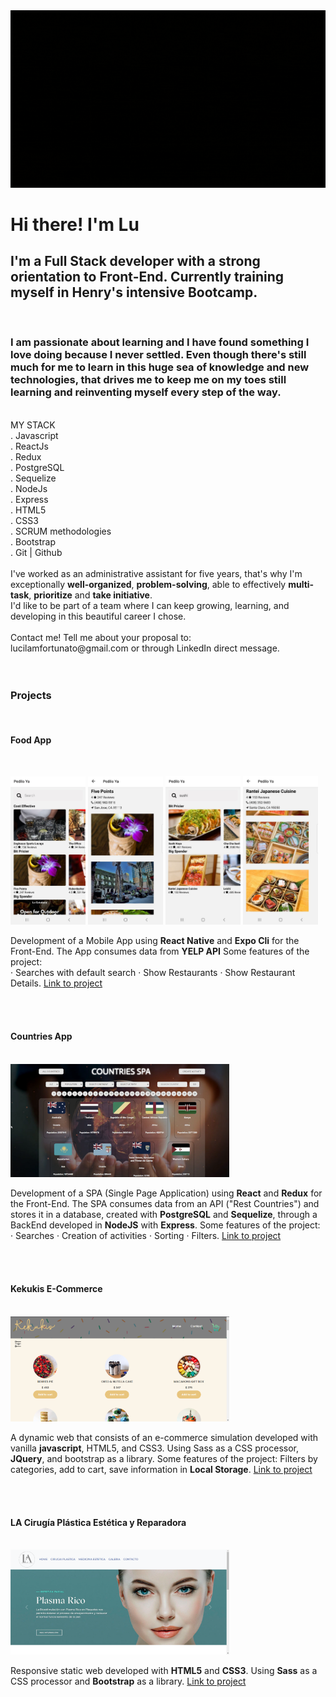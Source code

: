 
<img src="./assets/gifFullStackDev.gif">

<h1>Hi there! I'm Lu</h1>
<h2>I'm a Full Stack developer with a strong orientation to Front-End. Currently training myself in Henry's intensive Bootcamp.</h2>
</br>
<h3>I am passionate about learning and I have found something I love doing because I never settled. Even though there's still much for me to learn in this huge sea of knowledge and new technologies, that drives me to keep me on my toes still learning and reinventing myself every step of the way.</h3>
</br>
MY STACK </br>
. Javascript</br>
. ReactJs</br>
. Redux</br>
. PostgreSQL</br>
. Sequelize</br>
. NodeJs</br>
. Express</br>
. HTML5</br>
. CSS3</br>
. SCRUM methodologies</br>
. Bootstrap</br>
. Git | Github</br>
</br>
I've worked as an administrative assistant for five years, that's why I'm exceptionally <strong>well-organized</strong>, <strong>problem-solving</strong>, able to effectively <strong>multi-task</strong>, <strong>prioritize</strong> and <strong>take initiative</strong>.
</br>
I'd like to be part of a team where I can keep growing, learning, and developing in this beautiful career I chose.
</br>
</br>
Contact me!
Tell me about your proposal to: </br>lucilamfortunato@gmail.com or through LinkedIn direct message.</br>
</br>
</br>
<h3>Projects</h3></br>

<h4>Food App</h4>
</br>
<p>
    <img src="./assets/foodApp1.jpeg" width="120px">
    <img src="./assets/foodApp.jpeg" width="120px">
    <img src="./assets/foodApp3.jpeg" width="120px">
    <img src="./assets/foodApp2.jpeg" width="120px">
</p>
<p>Development of a Mobile App using <strong>React Native</strong>
and <strong>Expo Cli</strong> for the Front-End. The App consumes data from <strong>YELP API</strong>
Some features of the project:</br>
· Searches with default search · Show Restaurants · Show Restaurant Details. <span><a href="https://github.com/lmfortunato/foodMobileApp">Link to project</a></span></p>
</br>
</br>


<h4>Countries App</h4>
</br>
<img src="./assets/countries.png" width="350px">
<p>Development of a SPA (Single Page Application) using <strong>React</strong>
and <strong>Redux</strong> for the Front-End. The SPA consumes data from an
API ("Rest Countries") and stores it in a database, created with
<strong>PostgreSQL</strong> and <strong>Sequelize</strong>, through a BackEnd developed in
<strong>NodeJS</strong> with <strong>Express</strong>.
Some features of the project:</br>
· Searches · Creation of activities · Sorting · Filters. <span><a href="https://github.com/lmfortunato/PI-Countries">Link to project</a></span></p>
</br>
</br>
<h4>Kekukis E-Commerce</h4>
</br>
<img src="./assets/Kekukis.png" width="350px">
<p>A dynamic web that consists of an e-commerce simulation developed with vanilla <strong>javascript</strong>, HTML5, and CSS3. Using Sass as a CSS processor, <strong>JQuery</strong>, and bootstrap as a library.
Some features of the project:
Filters by categories, add to cart, save information in <strong>Local Storage</strong>. <span><a href="https://github.com/lmfortunato/Kekukis_Ecommerce">Link to project</a></span></p>
</br>
</br>
<h4>LA Cirugía Plástica Estética y Reparadora</h4>
</br>
<img src="./assets/LA.png" width="350px">
<p>Responsive static web developed with <strong>HTML5</strong> and <strong>CSS3</strong>. Using <strong>Sass</strong> as a CSS processor and <strong>Bootstrap</strong> as a library. <span><a href="https://github.com/lmfortunato/LA_CirugiaPlastica">Link to project</a></span></p>
